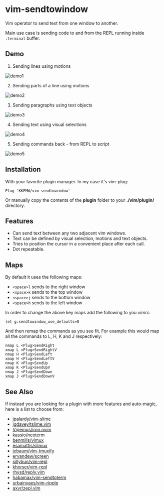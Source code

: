 # vim-sendtowindow

Vim operator to send text from one window to another.

Main use case is sending code to and from the REPL running inside `:terminal` buffer.

## Demo ##

1. Sending lines using motions

![demo1](https://i.imgur.com/qsB11um.gif)

2. Sending parts of a line using motions

![demo2](https://i.imgur.com/wSzV7nV.gif)

3. Sending paragraphs using text objects

![demo3](https://i.imgur.com/gmJ6mow.gif)

4. Sending text using visual selections

![demo4](https://i.imgur.com/mp6F160.gif)

5. Sending commands back - from REPL to script

![demo5](https://i.imgur.com/jhEcq7g.gif)

## Installation ##

With your favorite plugin manager. In my case it's vim-plug:

`Plug 'KKPMW/vim-sendtowindow'`

Or manually copy the contents of the **plugin** folder to your
**./vim/plugin/** directory.

## Features ##

* Can send text between any two adjacent vim windows.
* Text can be defined by visual selection, motions and text objects.
* Tries to position the cursor in a convenient place after each call.
* Dot repeatable.

## Maps ##

By default it uses the following maps:

* `<space>l` sends to the right window
* `<space>k` sends to the top window
* `<space>j` sends to the bottom window
* `<space>h` sends to the left window

In order to change the above key maps add the following to you *vimrc*:

    let g:sendtowindow_use_defaults=0

And then remap the commands as you see fit.
For example this would map all the commands to L, H, K and J respectively:

    nmap L <Plug>SendRight
    xmap L <Plug>SendRightV
    nmap H <Plug>SendLeft
    xmap H <Plug>SendLeftV
    nmap K <Plug>SendUp
    xmap K <Plug>SendUpV
    nmap J <Plug>SendDown
    xmap J <Plug>SendDownV

## See Also ##

If instead you are looking for a plugin with more features and auto-magic, here is a list to choose from:

- [jpalardy/vim-slime](https://github.com/jpalardy/vim-slime)
- [jgdavey/tslime.vim](https://github.com/jgdavey/tslime.vim)
- [Vigemus/iron.nvim](https://github.com/Vigemus/iron.nvim)
- [kassio/neoterm](https://github.com/kassio/neoterm)
- [benmills/vimux](https://github.com/benmills/vimux)
- [esamattis/slimux](https://github.com/esamattis/slimux)
- [jebaum/vim-tmuxify](https://github.com/jebaum/vim-tmuxify)
- [ervandew/screen](https://github.com/ervandew/screen)
- [sillybun/vim-repl](https://github.com/sillybun/vim-repl)
- [khorser/vim-repl](https://github.com/khorser/vim-repl)
- [rhysd/reply.vim](https://github.com/rhysd/reply.vim)
- [habamax/vim-sendtoterm](https://github.com/habamax/vim-sendtoterm)
- [urbainvaes/vim-ripple](https://github.com/urbainvaes/vim-ripple)
- [axvr/zepl.vim](https://github.com/axvr/zepl.vim)

